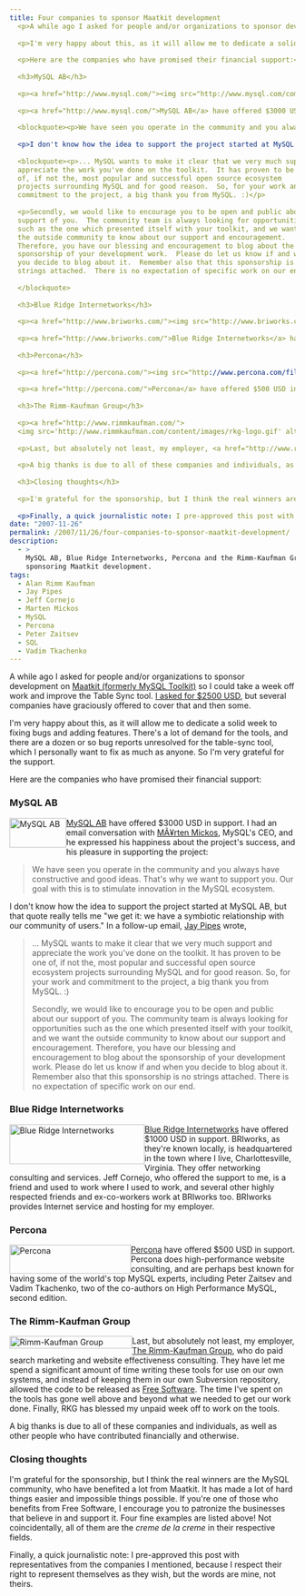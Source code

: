 ```yaml
---
title: Four companies to sponsor Maatkit development
  <p>A while ago I asked for people and/or organizations to sponsor development on <a href="http://maatkit.sourceforge.net/">Maatkit (formerly MySQL Toolkit)</a> so I could take a week off work and improve the Table Sync tool.  <a href="http://www.xaprb.com/blog/2007/10/31/mysql-table-sync-bounty-lets-do-it/">I asked for $2500 USD</a>, but several companies have graciously offered to cover that and then some.</p>
  
  <p>I'm very happy about this, as it will allow me to dedicate a solid week to fixing bugs and adding features.  There's a lot of demand for the tools, and there are a dozen or so bug reports unresolved for the table-sync tool, which I personally want to fix as much as anyone.  So I'm very grateful for the support.</p>
  
  <p>Here are the companies who have promised their financial support:</p>
  
  <h3>MySQL AB</h3>
  
  <p><a href="http://www.mysql.com/"><img src="http://www.mysql.com/common/logos/mysql_100x52-64.gif" width="100" height="52" alt="MySQL AB" style="float:left" /></a></p>
  
  <p><a href="http://www.mysql.com/">MySQL AB</a> have offered $3000 USD in support. I had an email conversation with <a href="http://www.mysql.com/company/management.html">MÃ¥rten Mickos</a>, MySQL's CEO, and he expressed his happiness about the project's success, and his pleasure in supporting the project:</p>
  
  <blockquote><p>We have seen you operate in the community and you always have constructive and good ideas. That's why we want to support you.  Our goal with this is to stimulate innovation in the MySQL ecosystem.</p></blockquote>
  
  <p>I don't know how the idea to support the project started at MySQL AB, but that quote really tells me "we get it: we have a symbiotic relationship with our community of users." In a follow-up email, <a href="http://jpipes.com/">Jay Pipes</a> wrote,</p>
  
  <blockquote><p>... MySQL wants to make it clear that we very much support and
  appreciate the work you've done on the toolkit.  It has proven to be one
  of, if not the, most popular and successful open source ecosystem
  projects surrounding MySQL and for good reason.  So, for your work and
  commitment to the project, a big thank you from MySQL. :)</p>
  
  <p>Secondly, we would like to encourage you to be open and public about our
  support of you.  The community team is always looking for opportunities
  such as the one which presented itself with your toolkit, and we want
  the outside community to know about our support and encouragement.
  Therefore, you have our blessing and encouragement to blog about the
  sponsorship of your development work.  Please do let us know if and when
  you decide to blog about it.  Remember also that this sponsorship is no
  strings attached.  There is no expectation of specific work on our end.</p>
  
  </blockquote>
  
  <h3>Blue Ridge Internetworks</h3>
  
  <p><a href="http://www.briworks.com/"><img src="http://www.briworks.com/_images/graphics/bri_logo.gif" width="238" height="70" alt="Blue Ridge Internetworks" style="float:left" /></a></p>
  
  <p><a href="http://www.briworks.com/">Blue Ridge Internetworks</a> have offered $1000 USD in support.  BRIworks, as they're known locally, is headquartered in the town where I live, Charlottesville, Virginia.  They offer networking consulting and services.  Jeff Cornejo, who offered the support to me, is a friend and used to work where I used to work, and several other highly respected friends and ex-co-workers work at BRIworks too.  BRIworks provides Internet service and hosting for my employer.</p>
  
  <h3>Percona</h3>
  
  <p><a href="http://percona.com/"><img src="http://www.percona.com/files/percona_logo.jpg" width="214" height="51" alt="Percona" style="float: left" /></a></p>
  
  <p><a href="http://percona.com/">Percona</a> have offered $500 USD in support.  Percona does high-performance website consulting, and are perhaps best known for having some of the world's top MySQL experts, including Peter Zaitsev and Vadim Tkachenko, two of the co-authors on High Performance MySQL, second edition.</p>
  
  <h3>The Rimm-Kaufman Group</h3>
  
  <p><a href="http://www.rimmkaufman.com/">
  <img src='http://www.rimmkaufman.com/content/images/rkg-logo.gif' alt='Rimm-Kaufman Group' width="216" height="22" style="float:left" /></a></p>
  
  <p>Last, but absolutely not least, my employer, <a href="http://www.rimmkaufman.com/">The Rimm-Kaufman Group</a>, who do paid search marketing and website effectiveness consulting.  They have let me spend a significant amount of time writing these tools for use on our own systems, and instead of keeping them in our own Subversion repository, allowed the code to be released as <a href="http://www.fsf.org/">Free Software</a>.  The time I've spent on the tools has gone well above and beyond what we needed to get our work done.  Finally, RKG has blessed my unpaid week off to work on the tools.</p>
  
  <p>A big thanks is due to all of these companies and individuals, as well as other people who have contributed financially and otherwise.</p>
  
  <h3>Closing thoughts</h3>
  
  <p>I'm grateful for the sponsorship, but I think the real winners are the MySQL community, who have benefited a lot from Maatkit.  It has made a lot of hard things easier and impossible things possible.  If you're one of those who benefits from Free Software, I encourage you to patronize the businesses that believe in and support it.  Four fine examples are listed above!  Not coincidentally, all of them are the <em>creme de la creme</em> in their respective fields.</p>
  
  <p>Finally, a quick journalistic note: I pre-approved this post with representatives from the companies I mentioned, because I respect their right to represent themselves as they wish, but the words are mine, not theirs.</p>
date: "2007-11-26"
permalink: /2007/11/26/four-companies-to-sponsor-maatkit-development/
description:
  - >
    MySQL AB, Blue Ridge Internetworks, Percona and the Rimm-Kaufman Group are
    sponsoring Maatkit development.
tags:
  - Alan Rimm Kaufman
  - Jay Pipes
  - Jeff Cornejo
  - Marten Mickos
  - MySQL
  - Percona
  - Peter Zaitsev
  - SQL
  - Vadim Tkachenko
---
```

A while ago I asked for people and/or organizations to sponsor development on [Maatkit (formerly MySQL Toolkit)][1] so I could take a week off work and improve the Table Sync tool. [I asked for $2500 USD][2], but several companies have graciously offered to cover that and then some.

I'm very happy about this, as it will allow me to dedicate a solid week to fixing bugs and adding features. There's a lot of demand for the tools, and there are a dozen or so bug reports unresolved for the table-sync tool, which I personally want to fix as much as anyone. So I'm very grateful for the support.

Here are the companies who have promised their financial support:

### MySQL AB

[<img src="http://www.mysql.com/common/logos/mysql_100x52-64.gif" width="100" height="52" alt="MySQL AB" style="float:left" />][3]

[MySQL AB][3] have offered $3000 USD in support. I had an email conversation with [MÃ¥rten Mickos][4], MySQL's CEO, and he expressed his happiness about the project's success, and his pleasure in supporting the project:

> We have seen you operate in the community and you always have constructive and good ideas. That's why we want to support you. Our goal with this is to stimulate innovation in the MySQL ecosystem.

I don't know how the idea to support the project started at MySQL AB, but that quote really tells me "we get it: we have a symbiotic relationship with our community of users." In a follow-up email, [Jay Pipes][5] wrote,

> &#8230; MySQL wants to make it clear that we very much support and appreciate the work you've done on the toolkit. It has proven to be one of, if not the, most popular and successful open source ecosystem projects surrounding MySQL and for good reason. So, for your work and commitment to the project, a big thank you from MySQL. :)
> 
> Secondly, we would like to encourage you to be open and public about our support of you. The community team is always looking for opportunities such as the one which presented itself with your toolkit, and we want the outside community to know about our support and encouragement. Therefore, you have our blessing and encouragement to blog about the sponsorship of your development work. Please do let us know if and when you decide to blog about it. Remember also that this sponsorship is no strings attached. There is no expectation of specific work on our end.

### Blue Ridge Internetworks

[<img src="http://www.briworks.com/_images/graphics/bri_logo.gif" width="238" height="70" alt="Blue Ridge Internetworks" style="float:left" />][6]

[Blue Ridge Internetworks][6] have offered $1000 USD in support. BRIworks, as they're known locally, is headquartered in the town where I live, Charlottesville, Virginia. They offer networking consulting and services. Jeff Cornejo, who offered the support to me, is a friend and used to work where I used to work, and several other highly respected friends and ex-co-workers work at BRIworks too. BRIworks provides Internet service and hosting for my employer.

### Percona

[<img src="http://www.percona.com/files/percona_logo.jpg" width="214" height="51" alt="Percona" style="float: left" />][7]

[Percona][7] have offered $500 USD in support. Percona does high-performance website consulting, and are perhaps best known for having some of the world's top MySQL experts, including Peter Zaitsev and Vadim Tkachenko, two of the co-authors on High Performance MySQL, second edition.

### The Rimm-Kaufman Group

[ <img src='http://www.rimmkaufman.com/content/images/rkg-logo.gif' alt='Rimm-Kaufman Group' width="216" height="22" style="float:left" />][8]

Last, but absolutely not least, my employer, [The Rimm-Kaufman Group][8], who do paid search marketing and website effectiveness consulting. They have let me spend a significant amount of time writing these tools for use on our own systems, and instead of keeping them in our own Subversion repository, allowed the code to be released as [Free Software][9]. The time I've spent on the tools has gone well above and beyond what we needed to get our work done. Finally, RKG has blessed my unpaid week off to work on the tools.

A big thanks is due to all of these companies and individuals, as well as other people who have contributed financially and otherwise.

### Closing thoughts

I'm grateful for the sponsorship, but I think the real winners are the MySQL community, who have benefited a lot from Maatkit. It has made a lot of hard things easier and impossible things possible. If you're one of those who benefits from Free Software, I encourage you to patronize the businesses that believe in and support it. Four fine examples are listed above! Not coincidentally, all of them are the *creme de la creme* in their respective fields.

Finally, a quick journalistic note: I pre-approved this post with representatives from the companies I mentioned, because I respect their right to represent themselves as they wish, but the words are mine, not theirs.

 [1]: http://code.google.com/p/maatkit/
 [2]: http://www.xaprb.com/blog/2007/10/31/mysql-table-sync-bounty-lets-do-it/
 [3]: http://www.mysql.com/
 [4]: http://www.mysql.com/company/management.html
 [5]: http://jpipes.com/
 [6]: http://www.briworks.com/
 [7]: http://percona.com/
 [8]: http://www.rimmkaufman.com/
 [9]: http://www.fsf.org/
